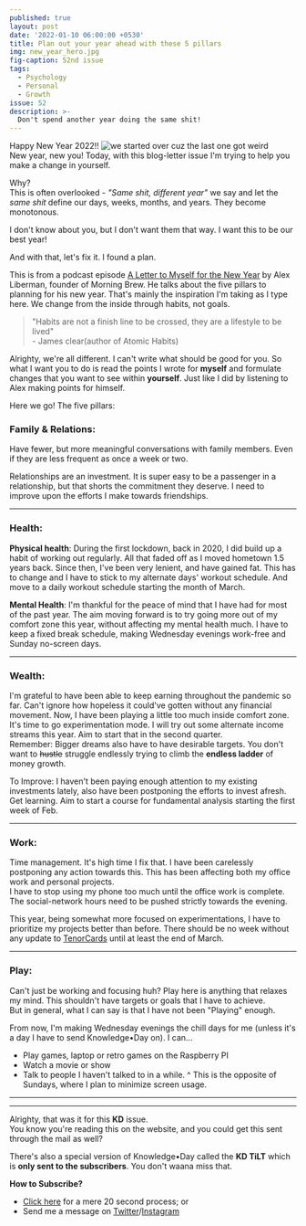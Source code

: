 ```yaml
---
published: true
layout: post
date: '2022-01-10 06:00:00 +0530'
title: Plan out your year ahead with these 5 pillars
img: new_year_hero.jpg
fig-caption: 52nd issue
tags:
  - Psychology
  - Personal
  - Growth
issue: 52
description: >-
  Don't spend another year doing the same shit!
---
```


Happy New Year 2022!! 
![we started over cuz the last one got weird]({{site.baseurl}}/assets/img/new_year_reason.jpg)  
New year, new you! Today, with this blog-letter issue I'm trying to help you make a change in yourself.  

Why?  
This is often overlooked - _"Same shit, different year"_ we say and let the _same shit_ define our days, weeks, months, and years. They become monotonous.

I don't know about you, but I don't want them that way. I want this to be our best year!  

And with that, let's fix it. I found a plan.  
 
This is from a podcast episode [A Letter to Myself for the New Year](https://foundersjournal.morningbrew.com/a-letter-to-myself-for-the-new-year/) by Alex Liberman, founder of Morning Brew. He talks about the five pillars to planning for his new year.
That's mainly the inspiration I'm taking as I type here. We change from the inside through habits, not goals.  

> "Habits are not a finish line to be crossed, they are a lifestyle to be lived" <br/>- James clear(author of Atomic Habits)

Alrighty, we're all different. I can't write what should be good for you. So what I want you to do is read the points I wrote for **myself** and formulate changes that you want to see within **yourself**. Just like I did by listening to Alex making points for himself.  

Here we go! The five pillars:

### Family & Relations:
Have fewer, but more meaningful conversations with family members. Even if they are less frequent as once a week or two.  

Relationships are an investment. It is super easy to be a passenger in a relationship, but that shorts the commitment they deserve. I need to improve upon the efforts I make towards friendships.  

-----
### Health:
**Physical health**: During the first lockdown, back in 2020, I did build up a habit of working out regularly. All that faded off as I moved hometown 1.5 years back. Since then, I've been very lenient, and have gained fat. This has to change and I have to stick to my alternate days' workout schedule. And move to a daily workout schedule starting the month of March.  

**Mental Health**: I'm thankful for the peace of mind that I have had for most of the past year. The aim moving forward is to try going more out of my comfort zone this year, without affecting my mental health much. I have to keep a fixed break schedule, making Wednesday evenings work-free and Sunday no-screen days.

-----
### Wealth:
I'm grateful to have been able to keep earning throughout the pandemic so far. Can't ignore how hopeless it could've gotten without any financial movement. Now, I have been playing a little too much inside comfort zone. It's time to go experimentation mode. I will try out some alternate income streams this year. Aim to start that in the second quarter.  
Remember: Bigger dreams also have to have desirable targets. You don't want to <strike>hustle</strike> struggle endlessly trying to climb the **endless ladder** of money growth.  

To Improve: I haven't been paying enough attention to my existing investments lately, also have been postponing the efforts to invest afresh. Get learning. Aim to start a course for fundamental analysis starting the first week of Feb.

-----
### Work:
Time management. It's high time I fix that. I have been carelessly postponing any action towards this. This has been affecting both my office work and personal projects.  
I have to stop using my phone too much until the office work is complete. The social-network hours need to be pushed strictly towards the evening.  

This year, being somewhat more focused on experimentations, I have to prioritize my projects better than before. There should be no week without any update to [TenorCards](https://tenor.cards/?utm_source=kdweb_issue52) until at least the end of March.  

-----
### Play:
Can't just be working and focusing huh? Play here is anything that relaxes my mind. This shouldn't have targets or goals that I have to achieve.  
But in general, what I can say is that I have not been "Playing" enough.  

From now, I'm making Wednesday evenings the chill days for me (unless it's a day I have to send Knowledge•Day on). I can...
- Play games, laptop or retro games on the Raspberry PI
- Watch a movie or show
- Talk to people I haven't talked to in a while.
^ This is the opposite of Sundays, where I plan to minimize screen usage.  

------
------

Alrighty, that was it for this **KD** issue.   
You know you're reading this on the website, and you could get this sent through the mail as well?  

There's also a special version of Knowledge•Day called the **KD TiLT** which is **only sent to the subscribers**. You don't waana miss that.  

**How to Subscribe?**  
- [Click here](https://knowledgeday.in/signup/?utm_source=kdweb_issue52&utm_medium=blog_conclusion&utm_campaign=issue52) for a mere 20 second process; or  
- Send me a message on [Twitter](https://twitter.com/knowledgedaynl?utm_source=kdweb_issue52&utm_medium=blog_conclusion&utm_campaign=issue52)/[Instagram](http://instagram.com/knowledgedaynl?utm_source=kdweb_issue52&utm_medium=blog_conclusion&utm_campaign=issue52)  
